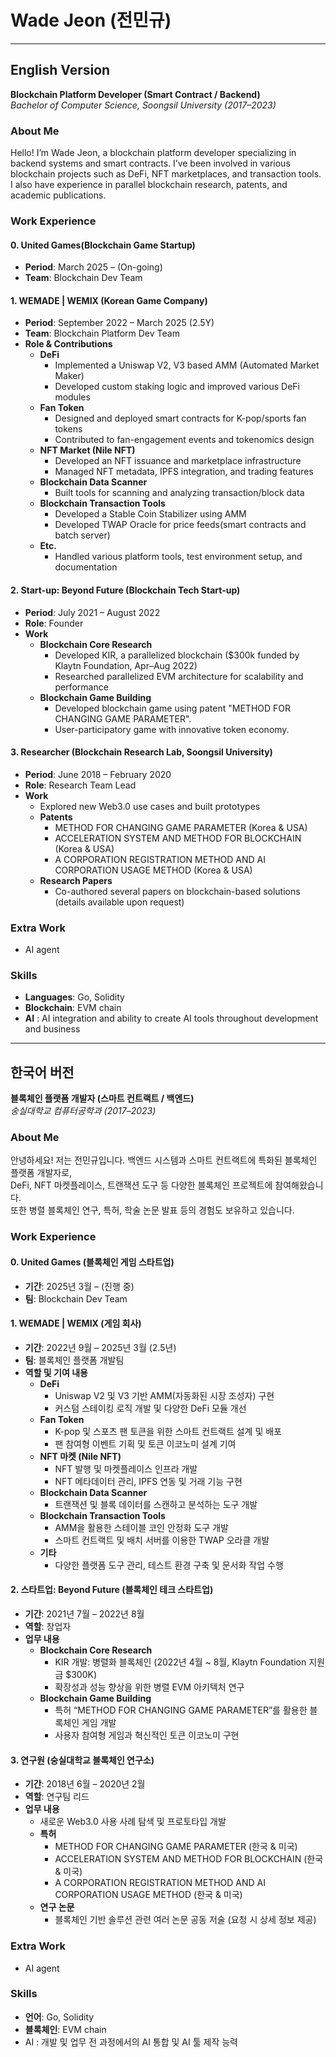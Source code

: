 # Wade Jeon (전민규)

---

## English Version

**Blockchain Platform Developer (Smart Contract / Backend)**  
*Bachelor of Computer Science, Soongsil University (2017–2023)*

### About Me
Hello! I’m Wade Jeon, a blockchain platform developer specializing in backend systems and smart contracts. 
I’ve been involved in various blockchain projects such as DeFi, NFT marketplaces, and transaction tools. 
I also have experience in parallel blockchain research, patents, and academic publications.

### Work Experience

#### 0. United Games(Blockchain Game Startup)
- **Period**: March 2025 – (On-going)
- **Team**: Blockchain Dev Team


#### 1. WEMADE | WEMIX (Korean Game Company)
- **Period**: September 2022 – March 2025 (2.5Y)  
- **Team**: Blockchain Platform Dev Team  
- **Role & Contributions**  
  - **DeFi**  
    - Implemented a Uniswap V2, V3 based AMM (Automated Market Maker)  
    - Developed custom staking logic and improved various DeFi modules  
  - **Fan Token**  
    - Designed and deployed smart contracts for K-pop/sports fan tokens  
    - Contributed to fan-engagement events and tokenomics design  
  - **NFT Market (Nile NFT)**  
    - Developed an NFT issuance and marketplace infrastructure  
    - Managed NFT metadata, IPFS integration, and trading features  
  - **Blockchain Data Scanner**  
    - Built tools for scanning and analyzing transaction/block data  
  - **Blockchain Transaction Tools**  
    - Developed a Stable Coin Stabilizer using AMM
    - Developed TWAP Oracle for price feeds(smart contracts and batch server)  
  - **Etc.**  
    - Handled various platform tools, test environment setup, and documentation


#### 2. Start-up: Beyond Future (Blockchain Tech Start-up)
- **Period**: July 2021 – August 2022  
- **Role**: Founder  
- **Work**  
  - **Blockchain Core Research**  
    - Developed KIR, a parallelized blockchain ($300k funded by Klaytn Foundation, Apr–Aug 2022)  
    - Researched parallelized EVM architecture for scalability and performance
  - **Blockchain Game Building**  
    - Developed blockchain game using patent "METHOD FOR CHANGING GAME PARAMETER".
    - User-participatory game with innovative token economy.


#### 3. Researcher (Blockchain Research Lab, Soongsil University)
- **Period**: June 2018 – February 2020  
- **Role**: Research Team Lead  
- **Work**  
  - Explored new Web3.0 use cases and built prototypes  
  - **Patents**  
    - METHOD FOR CHANGING GAME PARAMETER (Korea & USA)  
    - ACCELERATION SYSTEM AND METHOD FOR BLOCKCHAIN (Korea & USA)  
    - A CORPORATION REGISTRATION METHOD AND AI CORPORATION USAGE METHOD (Korea & USA)  
  - **Research Papers**  
    - Co-authored several papers on blockchain-based solutions (details available upon request)


### Extra Work
- AI agent

### Skills
- **Languages**: Go, Solidity  
- **Blockchain**: EVM chain
- **AI** : AI integration and ability to create AI tools throughout development and business


---



## 한국어 버전

**블록체인 플랫폼 개발자 (스마트 컨트랙트 / 백엔드)**  
*숭실대학교 컴퓨터공학과 (2017–2023)*

### About Me
안녕하세요! 저는 전민규입니다. 백엔드 시스템과 스마트 컨트랙트에 특화된 블록체인 플랫폼 개발자로,  
DeFi, NFT 마켓플레이스, 트랜잭션 도구 등 다양한 블록체인 프로젝트에 참여해왔습니다.  
또한 병렬 블록체인 연구, 특허, 학술 논문 발표 등의 경험도 보유하고 있습니다.
### Work Experience

#### 0. United Games (블록체인 게임 스타트업)
- **기간**: 2025년 3월 – (진행 중)
- **팀**: Blockchain Dev Team


#### 1. WEMADE | WEMIX (게임 회사)
- **기간**: 2022년 9월 – 2025년 3월 (2.5년)  
- **팀**: 블록체인 플랫폼 개발팀  
- **역할 및 기여 내용**  
  - **DeFi**  
    - Uniswap V2 및 V3 기반 AMM(자동화된 시장 조성자) 구현  
    - 커스텀 스테이킹 로직 개발 및 다양한 DeFi 모듈 개선  
  - **Fan Token**  
    - K-pop 및 스포츠 팬 토큰을 위한 스마트 컨트랙트 설계 및 배포  
    - 팬 참여형 이벤트 기획 및 토큰 이코노미 설계 기여  
  - **NFT 마켓 (Nile NFT)**  
    - NFT 발행 및 마켓플레이스 인프라 개발  
    - NFT 메타데이터 관리, IPFS 연동 및 거래 기능 구현  
  - **Blockchain Data Scanner**  
    - 트랜잭션 및 블록 데이터를 스캔하고 분석하는 도구 개발  
  - **Blockchain Transaction Tools**  
    - AMM을 활용한 스테이블 코인 안정화 도구 개발  
    - 스마트 컨트랙트 및 배치 서버를 이용한 TWAP 오라클 개발  
  - **기타**  
    - 다양한 플랫폼 도구 관리, 테스트 환경 구축 및 문서화 작업 수행


#### 2. 스타트업: Beyond Future (블록체인 테크 스타트업)
- **기간**: 2021년 7월 – 2022년 8월  
- **역할**: 창업자  
- **업무 내용**  
  - **Blockchain Core Research**  
    - KIR 개발: 병렬화 블록체인 (2022년 4월 ~ 8월, Klaytn Foundation 지원금 $300K)  
    - 확장성과 성능 향상을 위한 병렬 EVM 아키텍처 연구  
  - **Blockchain Game Building**  
    - 특허 “METHOD FOR CHANGING GAME PARAMETER”를 활용한 블록체인 게임 개발  
    - 사용자 참여형 게임과 혁신적인 토큰 이코노미 구현


#### 3. 연구원 (숭실대학교 블록체인 연구소)
- **기간**: 2018년 6월 – 2020년 2월  
- **역할**: 연구팀 리드  
- **업무 내용**  
  - 새로운 Web3.0 사용 사례 탐색 및 프로토타입 개발  
  - **특허**  
    - METHOD FOR CHANGING GAME PARAMETER (한국 & 미국)  
    - ACCELERATION SYSTEM AND METHOD FOR BLOCKCHAIN (한국 & 미국)  
    - A CORPORATION REGISTRATION METHOD AND AI CORPORATION USAGE METHOD (한국 & 미국)  
  - **연구 논문**  
    - 블록체인 기반 솔루션 관련 여러 논문 공동 저술 (요청 시 상세 정보 제공)


### Extra Work
- AI agent


### Skills
- **언어**: Go, Solidity
- **블록체인**: EVM chain
- AI : 개발 및 업무 전 과정에서의 AI 통합 및 AI 툴 제작 능력
